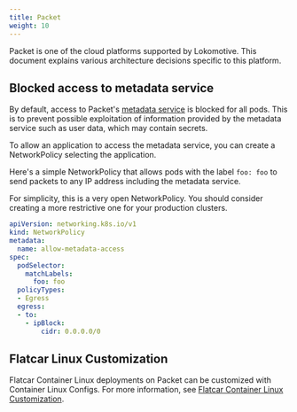 ```yaml
---
title: Packet
weight: 10
---
```


Packet is one of the cloud platforms supported by Lokomotive. This document explains various architecture decisions specific to this platform.

## Blocked access to metadata service

By default, access to Packet's [metadata service](https://www.packet.com/developers/docs/servers/key-features/metadata/) is blocked for all pods. This is to prevent possible exploitation of information provided by the metadata service such as user data, which may contain secrets.

To allow an application to access the metadata service, you can create a NetworkPolicy selecting the application.

Here's a simple NetworkPolicy that allows pods with the label `foo: foo` to send packets to any IP address including the metadata service.

For simplicity, this is a very open NetworkPolicy. You should consider creating a more restrictive one for your production clusters.

```yaml
apiVersion: networking.k8s.io/v1
kind: NetworkPolicy
metadata:
  name: allow-metadata-access
spec:
  podSelector:
    matchLabels:
      foo: foo
  policyTypes:
  - Egress
  egress:
  - to:
    - ipBlock:
        cidr: 0.0.0.0/0
```

## Flatcar Linux Customization

Flatcar Container Linux deployments on Packet can be customized with Container Linux Configs.
For more information, see [Flatcar Container Linux Customization](../flatcar-container-linux#Customization).
